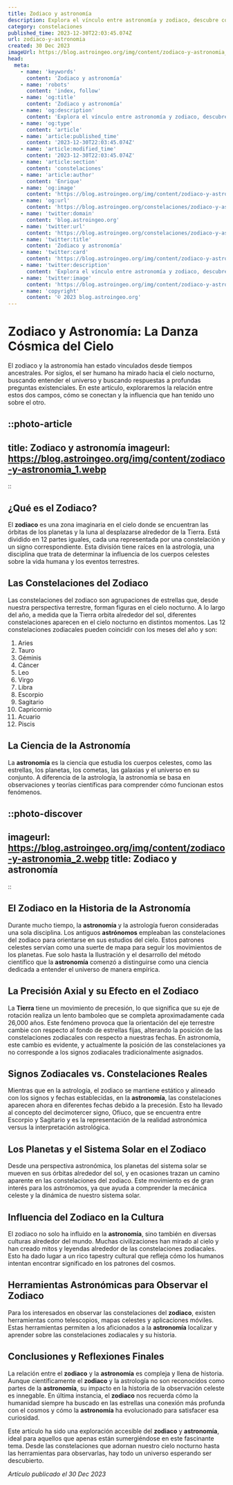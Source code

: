 ```yaml
---
title: Zodiaco y astronomía
description: Explora el vínculo entre astronomía y zodiaco, descubre cómo las constelaciones han guiado a la humanidad y moldean tu horóscopo.
category: constelaciones
published_time: 2023-12-30T22:03:45.074Z
url: zodiaco-y-astronomia
created: 30 Dec 2023
imageUrl: https://blog.astroingeo.org/img/content/zodiaco-y-astronomia_1.webp
head:
  meta:
    - name: 'keywords'
      content: 'Zodiaco y astronomía'
    - name: 'robots'
      content: 'index, follow'
    - name: 'og:title'
      content: 'Zodiaco y astronomía'
    - name: 'og:description'
      content: 'Explora el vínculo entre astronomía y zodiaco, descubre cómo las constelaciones han guiado a la humanidad y moldean tu horóscopo.'
    - name: 'og:type'
      content: 'article'
    - name: 'article:published_time'
      content: '2023-12-30T22:03:45.074Z'
    - name: 'article:modified_time'
      content: '2023-12-30T22:03:45.074Z'
    - name: 'article:section'
      content: 'constelaciones'
    - name: 'article:author'
      content: 'Enrique'
    - name: 'og:image'
      content: 'https://blog.astroingeo.org/img/content/zodiaco-y-astronomia_1.webp'
    - name: 'og:url'
      content: 'https://blog.astroingeo.org/constelaciones/zodiaco-y-astronomia'
    - name: 'twitter:domain'
      content: 'blog.astroingeo.org'
    - name: 'twitter:url'
      content: 'https://blog.astroingeo.org/constelaciones/zodiaco-y-astronomia'
    - name: 'twitter:title'
      content: 'Zodiaco y astronomía'
    - name: 'twitter:card'
      content: 'https://blog.astroingeo.org/img/content/zodiaco-y-astronomia_1.webp'
    - name: 'twitter:description'
      content: 'Explora el vínculo entre astronomía y zodiaco, descubre cómo las constelaciones han guiado a la humanidad y moldean tu horóscopo.'
    - name: 'twitter:image'
      content: 'https://blog.astroingeo.org/img/content/zodiaco-y-astronomia_1.webp'
    - name: 'copyright'
      content: '© 2023 blog.astroingeo.org'
---
```

# Zodiaco y Astronomía: La Danza Cósmica del Cielo

El zodiaco y la astronomía han estado vinculados desde tiempos ancestrales. Por siglos, el ser humano ha mirado hacia el cielo nocturno, buscando entender el universo y buscando respuestas a profundas preguntas existenciales. En este artículo, exploraremos la relación entre estos dos campos, cómo se conectan y la influencia que han tenido uno sobre el otro.

::photo-article
---
title: Zodiaco y astronomía
imageurl: https://blog.astroingeo.org/img/content/zodiaco-y-astronomia_1.webp
---
::

## ¿Qué es el Zodiaco?

El **zodiaco** es una zona imaginaria en el cielo donde se encuentran las órbitas de los planetas y la luna al desplazarse alrededor de la Tierra. Está dividido en 12 partes iguales, cada una representada por una constelación y un signo correspondiente. Esta división tiene raíces en la astrología, una disciplina que trata de determinar la influencia de los cuerpos celestes sobre la vida humana y los eventos terrestres.

## Las Constelaciones del Zodiaco

Las constelaciones del zodiaco son agrupaciones de estrellas que, desde nuestra perspectiva terrestre, forman figuras en el cielo nocturno. A lo largo del año, a medida que la Tierra orbita alrededor del sol, diferentes constelaciones aparecen en el cielo nocturno en distintos momentos. Las 12 constelaciones zodiacales pueden coincidir con los meses del año y son:

1. Aries
2. Tauro
3. Géminis
4. Cáncer
5. Leo
6. Virgo
7. Libra
8. Escorpio
9. Sagitario
10. Capricornio
11. Acuario
12. Piscis

## La Ciencia de la Astronomía

La **astronomía** es la ciencia que estudia los cuerpos celestes, como las estrellas, los planetas, los cometas, las galaxias y el universo en su conjunto. A diferencia de la astrología, la astronomía se basa en observaciones y teorías científicas para comprender cómo funcionan estos fenómenos.


::photo-discover
---
imageurl: https://blog.astroingeo.org/img/content/zodiaco-y-astronomia_2.webp
title: Zodiaco y astronomía
---
::

## El Zodiaco en la Historia de la Astronomía

Durante mucho tiempo, la **astronomía** y la astrología fueron consideradas una sola disciplina. Los antiguos **astrónomos** empleaban las constelaciones del zodiaco para orientarse en sus estudios del cielo. Estos patrones celestes servían como una suerte de mapa para seguir los movimientos de los planetas. Fue solo hasta la Ilustración y el desarrollo del método científico que la **astronomía** comenzó a distinguirse como una ciencia dedicada a entender el universo de manera empírica.

## La Precisión Axial y su Efecto en el Zodiaco

La **Tierra** tiene un movimiento de precesión, lo que significa que su eje de rotación realiza un lento bamboleo que se completa aproximadamente cada 26,000 años. Este fenómeno provoca que la orientación del eje terrestre cambie con respecto al fondo de estrellas fijas, alterando la posición de las constelaciones zodiacales con respecto a nuestras fechas. En astronomía, este cambio es evidente, y actualmente la posición de las constelaciones ya no corresponde a los signos zodiacales tradicionalmente asignados.

## Signos Zodiacales vs. Constelaciones Reales

Mientras que en la astrología, el zodiaco se mantiene estático y alineado con los signos y fechas establecidas, en la **astronomía**, las constelaciones aparecen ahora en diferentes fechas debido a la precesión. Esto ha llevado al concepto del decimotercer signo, Ofiuco, que se encuentra entre Escorpio y Sagitario y es la representación de la realidad astronómica versus la interpretación astrológica.

## Los Planetas y el Sistema Solar en el Zodiaco

Desde una perspectiva astronómica, los planetas del sistema solar se mueven en sus órbitas alrededor del sol, y en ocasiones trazan un camino aparente en las constelaciones del zodiaco. Este movimiento es de gran interés para los astrónomos, ya que ayuda a comprender la mecánica celeste y la dinámica de nuestro sistema solar.

## Influencia del Zodiaco en la Cultura

El zodiaco no solo ha influido en la **astronomía**, sino también en diversas culturas alrededor del mundo. Muchas civilizaciones han mirado al cielo y han creado mitos y leyendas alrededor de las constelaciones zodiacales. Esto ha dado lugar a un rico tapestry cultural que refleja cómo los humanos intentan encontrar significado en los patrones del cosmos.

## Herramientas Astronómicas para Observar el Zodiaco

Para los interesados en observar las constelaciones del **zodiaco**, existen herramientas como telescopios, mapas celestes y aplicaciones móviles. Estas herramientas permiten a los aficionados a la **astronomía** localizar y aprender sobre las constelaciones zodiacales y su historia.

## Conclusiones y Reflexiones Finales

La relación entre el **zodiaco** y la **astronomía** es compleja y llena de historia. Aunque científicamente el **zodiaco** y la astrología no son reconocidos como partes de la **astronomía**, su impacto en la historia de la observación celeste es innegable. En última instancia, el **zodiaco** nos recuerda cómo la humanidad siempre ha buscado en las estrellas una conexión más profunda con el cosmos y cómo la **astronomía** ha evolucionado para satisfacer esa curiosidad.

Este artículo ha sido una exploración accesible del **zodiaco** y **astronomía**, ideal para aquellos que apenas están sumergiéndose en este fascinante tema. Desde las constelaciones que adornan nuestro cielo nocturno hasta las herramientas para observarlas, hay todo un universo esperando ser descubierto.

_Artículo publicado el 30 Dec 2023_